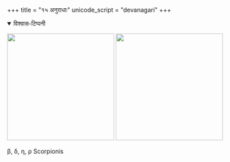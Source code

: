 +++
title = "१५ अनुराधाः"
unicode_script = "devanagari"
+++
<details open><summary>विश्वास-टिप्पनी</summary>

[<img src="/devaH/AryaH/hindukaH/lokAntaram/images/naxatram/wiki/anUrAdhAH.png" width="250"/>](/devaH/AryaH/hindukaH/lokAntaram/images/naxatram/wiki/anUrAdhAH.png)
[<img src="/devaH/AryaH/hindukaH/lokAntaram/images/naxatram/stellarium/anUrAdhAH.png" width="250"/>](/devaH/AryaH/hindukaH/lokAntaram/images/naxatram/stellarium/anUrAdhAH.png)

β, δ, η, ρ Scorpionis
</details>
